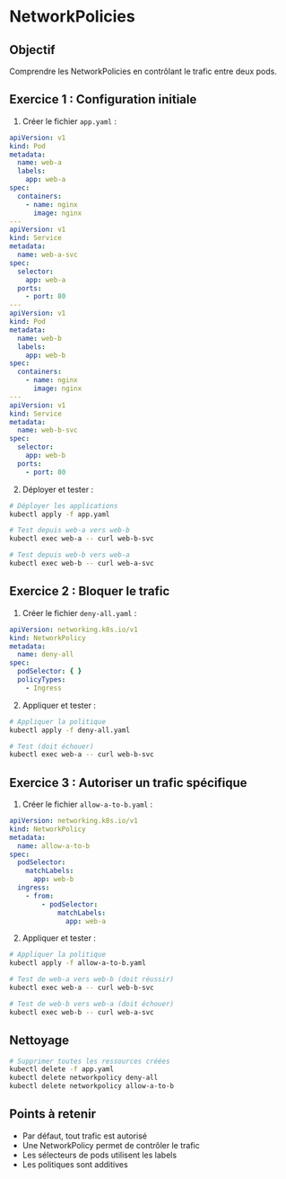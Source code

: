 # NetworkPolicies

## Objectif

Comprendre les NetworkPolicies en contrôlant le trafic entre deux pods.

## Exercice 1 : Configuration initiale

1. Créer le fichier `app.yaml` :

```yaml
apiVersion: v1
kind: Pod
metadata:
  name: web-a
  labels:
    app: web-a
spec:
  containers:
    - name: nginx
      image: nginx
---
apiVersion: v1
kind: Service
metadata:
  name: web-a-svc
spec:
  selector:
    app: web-a
  ports:
    - port: 80
---
apiVersion: v1
kind: Pod
metadata:
  name: web-b
  labels:
    app: web-b
spec:
  containers:
    - name: nginx
      image: nginx
---
apiVersion: v1
kind: Service
metadata:
  name: web-b-svc
spec:
  selector:
    app: web-b
  ports:
    - port: 80
```

2. Déployer et tester :

```bash
# Déployer les applications
kubectl apply -f app.yaml

# Test depuis web-a vers web-b
kubectl exec web-a -- curl web-b-svc

# Test depuis web-b vers web-a
kubectl exec web-b -- curl web-a-svc
```

## Exercice 2 : Bloquer le trafic

1. Créer le fichier `deny-all.yaml` :

```yaml
apiVersion: networking.k8s.io/v1
kind: NetworkPolicy
metadata:
  name: deny-all
spec:
  podSelector: { }
  policyTypes:
    - Ingress
```

2. Appliquer et tester :

```bash
# Appliquer la politique
kubectl apply -f deny-all.yaml

# Test (doit échouer)
kubectl exec web-a -- curl web-b-svc
```

## Exercice 3 : Autoriser un trafic spécifique

1. Créer le fichier `allow-a-to-b.yaml` :

```yaml
apiVersion: networking.k8s.io/v1
kind: NetworkPolicy
metadata:
  name: allow-a-to-b
spec:
  podSelector:
    matchLabels:
      app: web-b
  ingress:
    - from:
        - podSelector:
            matchLabels:
              app: web-a
```

2. Appliquer et tester :

```bash
# Appliquer la politique
kubectl apply -f allow-a-to-b.yaml

# Test de web-a vers web-b (doit réussir)
kubectl exec web-a -- curl web-b-svc

# Test de web-b vers web-a (doit échouer)
kubectl exec web-b -- curl web-a-svc
```

## Nettoyage

```bash
# Supprimer toutes les ressources créées
kubectl delete -f app.yaml
kubectl delete networkpolicy deny-all
kubectl delete networkpolicy allow-a-to-b
```

## Points à retenir

- Par défaut, tout trafic est autorisé
- Une NetworkPolicy permet de contrôler le trafic
- Les sélecteurs de pods utilisent les labels
- Les politiques sont additives
